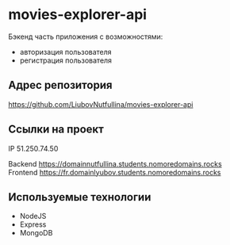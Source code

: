 # movies-explorer-api  
Бэкенд часть приложения с возможностями:  
- авторизация пользователя  
- регистрация пользователя  

## Адрес репозитория  

https://github.com/LiubovNutfullina/movies-explorer-api

## Ссылки на проект

IP 51.250.74.50

Backend https://domainnutfullina.students.nomoredomains.rocks  
Frontend https://fr.domainlyubov.students.nomoredomains.rocks  

## Используемые технологии  

- NodeJS  
- Express  
- MongoDB
